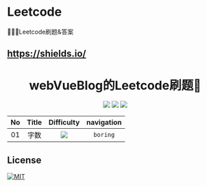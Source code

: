 # Leetcode
👩🏻‍💻Leetcode刷题&amp;答案

## https://shields.io/

<h1 align="center">webVueBlog的Leetcode刷题📒</h1>
<div align="center">
  	<img src="https://img.shields.io/badge/-Easy-green">
 	  <img src="https://img.shields.io/badge/-Medium-orange">
    <img src="https://img.shields.io/badge/-Hard-red">
</div>

| No | Title |   Difficulty  |   navigation    |
| :--: | :------:  |:------: | :------: |
|  01  | 字数  | <img src="https://img.shields.io/badge/-Easy-green"> | `boring` |











## License
[![MIT](http://api.haizlin.cn/api?mod=interview&ctr=issues&act=generateSVG&type=a.svg)](https://github.com/webVueBlog/interview-answe)
